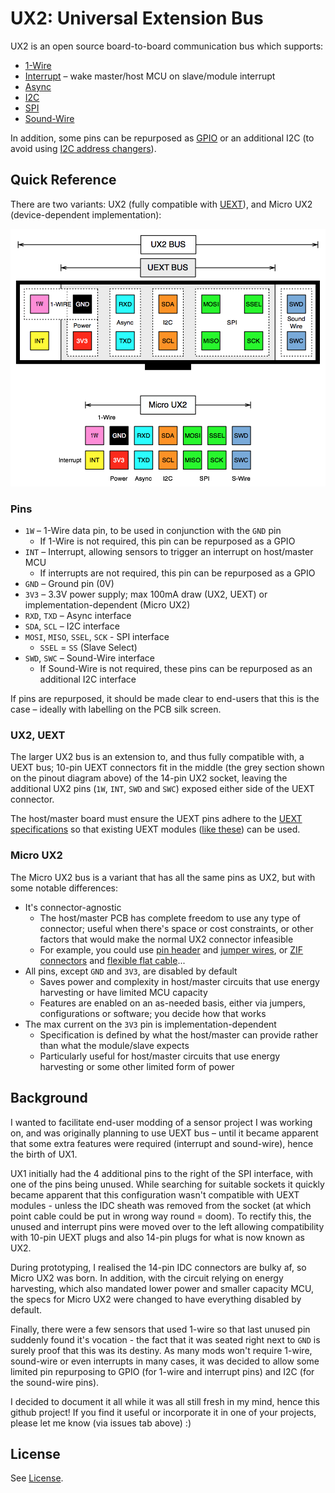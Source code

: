 # UX2: Universal Extension Bus

UX2 is an open source board-to-board communication bus which supports:

* [1-Wire](https://www.wikiwand.com/en/1-Wire)
* [Interrupt](https://www.wikiwand.com/en/Interrupt) – wake master/host MCU on slave/module interrupt
* [Async](https://www.wikiwand.com/en/Asynchronous_serial_communication)
* [I2C](https://www.wikiwand.com/en/I%C2%B2C)
* [SPI](https://www.wikiwand.com/en/Serial_Peripheral_Interface_Bus)
* [Sound-Wire](https://www.mipi.org/specifications/soundwire)

In addition, some pins can be repurposed as [GPIO](https://www.wikiwand.com/en/General-purpose_input/output) or an additional I2C (to avoid using [I2C address changers](http://hackaday.com/2017/02/17/ltc4316-is-the-i2c-babelfish/)).

## Quick Reference

There are two variants: UX2 (fully compatible with [UEXT](https://www.wikiwand.com/en/UEXT)), and Micro UX2 (device-dependent implementation):

![UX2 Pinout](./UX2_Pinout.png)

### Pins

* `1W` – 1-Wire data pin, to be used in conjunction with the `GND` pin
    * If 1-Wire is not required, this pin can be repurposed as a GPIO
* `INT` – Interrupt, allowing sensors to trigger an interrupt on host/master MCU
    * If interrupts are not required, this pin can be repurposed as a GPIO
* `GND` – Ground pin (0V)
* `3V3` – 3.3V power supply; max 100mA draw (UX2, UEXT) or implementation-dependent (Micro UX2)
* `RXD`, `TXD` – Async interface
* `SDA`, `SCL` – I2C interface
* `MOSI`, `MISO`, `SSEL`, `SCK` - SPI interface
    * `SSEL` = `SS` (Slave Select)
* `SWD`, `SWC` – Sound-Wire interface
    * If Sound-Wire is not required, these pins can be repurposed as an additional I2C interface

If pins are repurposed, it should be made clear to end-users that this is the case – ideally with labelling on the PCB silk screen.

### UX2, UEXT

The larger UX2 bus is an extension to, and thus fully compatible with, a UEXT bus; 10-pin UEXT connectors fit in the middle (the grey section shown on the pinout diagram above) of the 14-pin UX2 socket, leaving the additional UX2 pins (`1W`, `INT`, `SWD` and `SWC`) exposed either side of the UEXT connector.

The host/master board must ensure the UEXT pins adhere to the [UEXT specifications](https://www.olimex.com/Products/Modules/UEXT/resources/UEXT_rev_B.pdf) so that existing UEXT modules ([like these](https://www.olimex.com/Products/Modules/)) can be used.

### Micro UX2

The Micro UX2 bus is a variant that has all the same pins as UX2, but with some notable differences:

* It's connector-agnostic 
    * The host/master PCB has complete freedom to use any type of connector; useful when there's space or cost constraints, or other factors that would make the normal UX2 connector infeasible
    * For example, you could use [pin header](https://www.wikiwand.com/en/Pin_header) and [jumper wires](https://www.wikiwand.com/en/Jump_wire), or [ZIF connectors](https://www.wikiwand.com/en/Zero_insertion_force) and [flexible flat cable](https://www.wikiwand.com/en/Flexible_flat_cable)...
* All pins, except `GND` and `3V3`, are disabled by default
    * Saves power and complexity in host/master circuits that use energy harvesting or have limited MCU capacity
    * Features are enabled on an as-needed basis, either via jumpers, configurations or software; you decide how that works
* The max current on the `3V3` pin is implementation-dependent
    * Specification is defined by what the host/master can provide rather than what the module/slave expects
    * Particularly useful for host/master circuits that use energy harvesting or some other limited form of power

## Background

I wanted to facilitate end-user modding of a sensor project I was working on, and was originally planning to use UEXT bus – until it became apparent that some extra features were required (interrupt and sound-wire), hence the birth of UX1.

UX1 initially had the 4 additional pins to the right of the SPI interface, with one of the pins being unused. While searching for suitable sockets it quickly became apparent that this configuration wasn't compatible with UEXT modules - unless the IDC sheath was removed from the socket (at which point cable could be put in wrong way round = doom). To rectify this, the unused and interrupt pins were moved over to the left allowing compatibility with 10-pin UEXT plugs and also 14-pin plugs for what is now known as UX2.

During prototyping, I realised the 14-pin IDC connectors are bulky af, so Micro UX2 was born. In addition, with the circuit relying on energy harvesting, which also mandated lower power and smaller capacity MCU, the specs for Micro UX2 were changed to have everything disabled by default.

Finally, there were a few sensors that used 1-wire so that last unused pin suddenly found it's vocation - the fact that it was seated right next to `GND` is surely proof that this was its destiny. As many mods won't require 1-wire, sound-wire or even interrupts in many cases, it was decided to allow some limited pin repurposing to GPIO (for 1-wire and interrupt pins) and I2C (for the sound-wire pins).

I decided to document it all while it was all still fresh in my mind, hence this github project! If you find it useful or incorporate it in one of your projects, please let me know (via issues tab above) :)

## License

See [License](./LICENSE).
